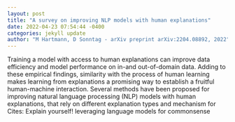 ```yaml
--- 
layout: post 
title: "A survey on improving NLP models with human explanations" 
date: 2022-04-23 07:54:44 -0400 
categories: jekyll update 
author: "M Hartmann, D Sonntag - arXiv preprint arXiv:2204.08892, 2022" 
--- 
```

Training a model with access to human explanations can improve data efficiency and model performance on in-and out-of-domain data. Adding to these empirical findings, similarity with the process of human learning makes learning from explanations a promising way to establish a fruitful human-machine interaction. Several methods have been proposed for improving natural language processing (NLP) models with human explanations, that rely on different explanation types and mechanism for Cites: Explain yourself! leveraging language models for commonsense